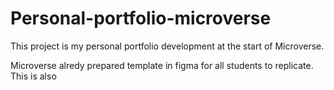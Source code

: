 # Personal-portfolio-microverse
This project is my personal portfolio development at the start of Microverse.

Microverse alredy prepared template in figma for all students to replicate. This is also 
